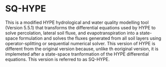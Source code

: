 # SQ-HYPE
This is a modified HYPE hydrological and water quality modelling tool (Version 5.5.1) that transforms the differential equations used by HYPE to solve percolation, lateral soil fluxe, and evapotranspiration into a state-space formulation and solves the fluxes generated from all soil layers using operator-splitting or sequential numerical solver. This version of HYPE is different from the original version because, unlike th eoriginal version, it is implemeted after a state-space tranformation of the HYPE differential equations. This version is referred to as SQ-HYPE.
